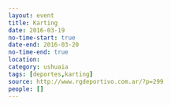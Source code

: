 ```yaml
---
layout: event 
title: Karting
date: 2016-03-19
no-time-start: true
date-end: 2016-03-20
no-time-end: true
location: 
category: ushuaia
tags: [deportes,karting]
source: http://www.rgdeportivo.com.ar/?p=299
people: []
---
```

